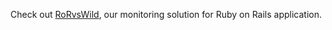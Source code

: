 Check out [RoRvsWild](https://www.rorvswild.com), our monitoring solution for Ruby on Rails application.
